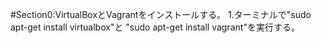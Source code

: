 #Section0:VirtualBoxとVagrantをインストールする。
1.ターミナルで"sudo apt-get install virtualbox"と  "sudo apt-get install vagrant"を実行する。
